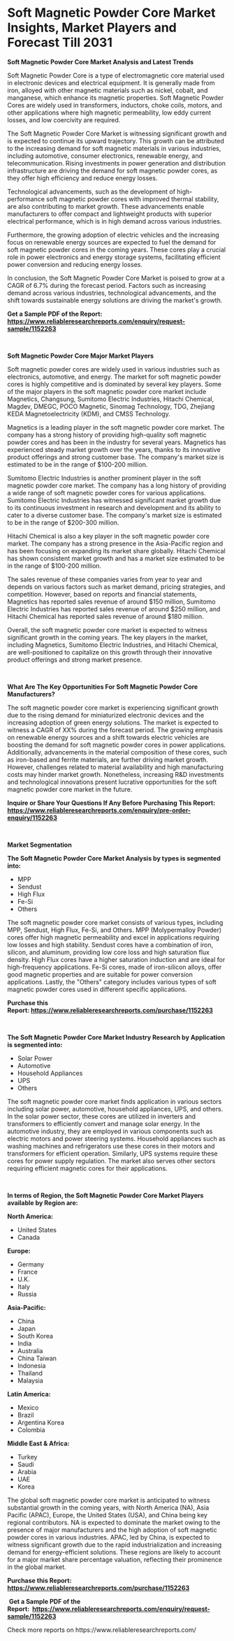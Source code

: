 <p><h1>Soft Magnetic Powder Core Market Insights, Market Players and Forecast Till 2031</h1></p><p><strong>Soft Magnetic Powder Core Market Analysis and Latest Trends</strong></p>
<p><p>Soft Magnetic Powder Core is a type of electromagnetic core material used in electronic devices and electrical equipment. It is generally made from iron, alloyed with other magnetic materials such as nickel, cobalt, and manganese, which enhance its magnetic properties. Soft Magnetic Powder Cores are widely used in transformers, inductors, choke coils, motors, and other applications where high magnetic permeability, low eddy current losses, and low coercivity are required.</p><p>The Soft Magnetic Powder Core Market is witnessing significant growth and is expected to continue its upward trajectory. This growth can be attributed to the increasing demand for soft magnetic materials in various industries, including automotive, consumer electronics, renewable energy, and telecommunication. Rising investments in power generation and distribution infrastructure are driving the demand for soft magnetic powder cores, as they offer high efficiency and reduce energy losses.</p><p>Technological advancements, such as the development of high-performance soft magnetic powder cores with improved thermal stability, are also contributing to market growth. These advancements enable manufacturers to offer compact and lightweight products with superior electrical performance, which is in high demand across various industries.</p><p>Furthermore, the growing adoption of electric vehicles and the increasing focus on renewable energy sources are expected to fuel the demand for soft magnetic powder cores in the coming years. These cores play a crucial role in power electronics and energy storage systems, facilitating efficient power conversion and reducing energy losses.</p><p>In conclusion, the Soft Magnetic Powder Core Market is poised to grow at a CAGR of 6.7% during the forecast period. Factors such as increasing demand across various industries, technological advancements, and the shift towards sustainable energy solutions are driving the market's growth.</p></p>
<p><strong>Get a Sample PDF of the Report:&nbsp; <a href="https://www.reliableresearchreports.com/enquiry/request-sample/1152263">https://www.reliableresearchreports.com/enquiry/request-sample/1152263</a></strong></p>
<p>&nbsp;</p>
<p><strong>Soft Magnetic Powder Core Major Market Players</strong></p>
<p><p>Soft magnetic powder cores are widely used in various industries such as electronics, automotive, and energy. The market for soft magnetic powder cores is highly competitive and is dominated by several key players. Some of the major players in the soft magnetic powder core market include Magnetics, Changsung, Sumitomo Electric Industries, Hitachi Chemical, Magdev, DMEGC, POCO Magnetic, Sinomag Technology, TDG, Zhejiang KEDA Magnetoelectricity (KDM), and CMSS Technology.</p><p>Magnetics is a leading player in the soft magnetic powder core market. The company has a strong history of providing high-quality soft magnetic powder cores and has been in the industry for several years. Magnetics has experienced steady market growth over the years, thanks to its innovative product offerings and strong customer base. The company's market size is estimated to be in the range of $100-200 million.</p><p>Sumitomo Electric Industries is another prominent player in the soft magnetic powder core market. The company has a long history of providing a wide range of soft magnetic powder cores for various applications. Sumitomo Electric Industries has witnessed significant market growth due to its continuous investment in research and development and its ability to cater to a diverse customer base. The company's market size is estimated to be in the range of $200-300 million.</p><p>Hitachi Chemical is also a key player in the soft magnetic powder core market. The company has a strong presence in the Asia-Pacific region and has been focusing on expanding its market share globally. Hitachi Chemical has shown consistent market growth and has a market size estimated to be in the range of $100-200 million.</p><p>The sales revenue of these companies varies from year to year and depends on various factors such as market demand, pricing strategies, and competition. However, based on reports and financial statements, Magnetics has reported sales revenue of around $150 million, Sumitomo Electric Industries has reported sales revenue of around $250 million, and Hitachi Chemical has reported sales revenue of around $180 million.</p><p>Overall, the soft magnetic powder core market is expected to witness significant growth in the coming years. The key players in the market, including Magnetics, Sumitomo Electric Industries, and Hitachi Chemical, are well-positioned to capitalize on this growth through their innovative product offerings and strong market presence.</p></p>
<p>&nbsp;</p>
<p><strong>What Are The Key Opportunities For Soft Magnetic Powder Core Manufacturers?</strong></p>
<p><p>The soft magnetic powder core market is experiencing significant growth due to the rising demand for miniaturized electronic devices and the increasing adoption of green energy solutions. The market is expected to witness a CAGR of XX% during the forecast period. The growing emphasis on renewable energy sources and a shift towards electric vehicles are boosting the demand for soft magnetic powder cores in power applications. Additionally, advancements in the material composition of these cores, such as iron-based and ferrite materials, are further driving market growth. However, challenges related to material availability and high manufacturing costs may hinder market growth. Nonetheless, increasing R&D investments and technological innovations present lucrative opportunities for the soft magnetic powder core market in the future.</p></p>
<p><strong>Inquire or Share Your Questions If Any Before Purchasing This Report: <a href="https://www.reliableresearchreports.com/enquiry/pre-order-enquiry/1152263">https://www.reliableresearchreports.com/enquiry/pre-order-enquiry/1152263</a></strong></p>
<p>&nbsp;</p>
<p><strong>Market Segmentation</strong></p>
<p><strong>The Soft Magnetic Powder Core Market Analysis by types is segmented into:</strong></p>
<p><ul><li>MPP</li><li>Sendust</li><li>High Flux</li><li>Fe-Si</li><li>Others</li></ul></p>
<p><p>The soft magnetic powder core market consists of various types, including MPP, Sendust, High Flux, Fe-Si, and Others. MPP (Molypermalloy Powder) cores offer high magnetic permeability and excel in applications requiring low losses and high stability. Sendust cores have a combination of iron, silicon, and aluminum, providing low core loss and high saturation flux density. High Flux cores have a higher saturation induction and are ideal for high-frequency applications. Fe-Si cores, made of iron-silicon alloys, offer good magnetic properties and are suitable for power conversion applications. Lastly, the "Others" category includes various types of soft magnetic powder cores used in different specific applications.</p></p>
<p><strong>Purchase this Report:&nbsp;<a href="https://www.reliableresearchreports.com/purchase/1152263">https://www.reliableresearchreports.com/purchase/1152263</a></strong></p>
<p>&nbsp;</p>
<p><strong>The Soft Magnetic Powder Core Market Industry Research by Application is segmented into:</strong></p>
<p><ul><li>Solar Power</li><li>Automotive</li><li>Household Appliances</li><li>UPS</li><li>Others</li></ul></p>
<p><p>The soft magnetic powder core market finds application in various sectors including solar power, automotive, household appliances, UPS, and others. In the solar power sector, these cores are utilized in inverters and transformers to efficiently convert and manage solar energy. In the automotive industry, they are employed in various components such as electric motors and power steering systems. Household appliances such as washing machines and refrigerators use these cores in their motors and transformers for efficient operation. Similarly, UPS systems require these cores for power supply regulation. The market also serves other sectors requiring efficient magnetic cores for their applications.</p></p>
<p>&nbsp;</p>
<p><strong>In terms of Region, the Soft Magnetic Powder Core Market Players available by Region are:</strong></p>
<p>
    <p> <strong> North America: </strong>
        <ul>
            <li>United States</li>
            <li>Canada</li>
        </ul>
        </p> 
    <p> <strong> Europe: </strong>
        <ul>
            <li>Germany</li>
            <li>France</li>
            <li>U.K.</li>
            <li>Italy</li>
            <li>Russia</li>
        </ul>
        </p> 
    <p> <strong> Asia-Pacific: </strong>
        <ul>
            <li>China</li>
            <li>Japan</li>
            <li>South Korea</li>
            <li>India</li>
            <li>Australia</li>
            <li>China Taiwan</li>
            <li>Indonesia</li>
            <li>Thailand</li>
            <li>Malaysia</li>
        </ul>
        </p> 
    <p> <strong> Latin America: </strong>
        <ul>
            <li>Mexico</li>
            <li>Brazil</li>
            <li>Argentina Korea</li>
            <li>Colombia</li>
        </ul>
        </p> 
    <p> <strong> Middle East & Africa: </strong>
        <ul>
            <li>Turkey</li>
            <li>Saudi</li>
            <li>Arabia</li>
            <li>UAE</li>
            <li>Korea</li>
        </ul>
    </p>
    </p>
<p><p>The global soft magnetic powder core market is anticipated to witness substantial growth in the coming years, with North America (NA), Asia Pacific (APAC), Europe, the United States (USA), and China being key regional contributors. NA is expected to dominate the market owing to the presence of major manufacturers and the high adoption of soft magnetic powder cores in various industries. APAC, led by China, is expected to witness significant growth due to the rapid industrialization and increasing demand for energy-efficient solutions. These regions are likely to account for a major market share percentage valuation, reflecting their prominence in the global market.</p></p>
<p><strong>Purchase this Report: <a href="https://www.reliableresearchreports.com/purchase/1152263">https://www.reliableresearchreports.com/purchase/1152263</a></strong></p>
<p>&nbsp;<strong>Get a Sample PDF of the Report:&nbsp;&nbsp;<a href="https://www.reliableresearchreports.com/enquiry/request-sample/1152263">https://www.reliableresearchreports.com/enquiry/request-sample/1152263</a></strong></p>
<p><strong></strong></p>
<p>Check more reports on https://www.reliableresearchreports.com/</p>